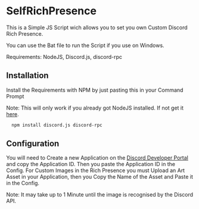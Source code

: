
# SelfRichPresence

This is a Simple JS Script wich allows you to set you own Custom Discord Rich Presence.

You can use the Bat file to run the Script if you use on Windows.


Requirements:
NodeJS, Discord.js, discord-rpc




## Installation

Install the Requirements with NPM by just pasting this in your Command Prompt

Note: This will only work if you already got NodeJS installed.
If not get it  [here](https://nodejs.org/en).

```bash
  npm install discord.js discord-rpc
```

    
## Configuration

You will need to Create a new Application on the [Discord Developer Portal](https://discord.com/developers/applications/) and copy the Application ID. Then you paste the Application ID in the Config. For Custom Images in the Rich Presence you must Upload an Art Asset in your Application, then you Copy the Name of the Asset and Paste it in the Config. 

Note: It may take up to 1 Minute until the image is recognised by the Discord API.
